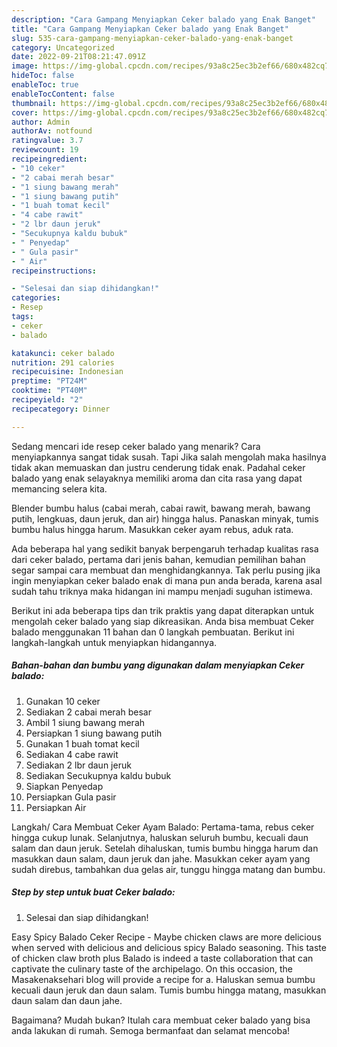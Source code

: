 ```yaml
---
description: "Cara Gampang Menyiapkan Ceker balado yang Enak Banget"
title: "Cara Gampang Menyiapkan Ceker balado yang Enak Banget"
slug: 535-cara-gampang-menyiapkan-ceker-balado-yang-enak-banget
category: Uncategorized
date: 2022-09-21T08:21:47.091Z
image: https://img-global.cpcdn.com/recipes/93a8c25ec3b2ef66/680x482cq70/ceker-balado-foto-resep-utama.jpg
hideToc: false
enableToc: true
enableTocContent: false
thumbnail: https://img-global.cpcdn.com/recipes/93a8c25ec3b2ef66/680x482cq70/ceker-balado-foto-resep-utama.jpg
cover: https://img-global.cpcdn.com/recipes/93a8c25ec3b2ef66/680x482cq70/ceker-balado-foto-resep-utama.jpg
author: Admin
authorAv: notfound
ratingvalue: 3.7
reviewcount: 19
recipeingredient:
- "10 ceker"
- "2 cabai merah besar"
- "1 siung bawang merah"
- "1 siung bawang putih"
- "1 buah tomat kecil"
- "4 cabe rawit"
- "2 lbr daun jeruk"
- "Secukupnya kaldu bubuk"
- " Penyedap"
- " Gula pasir"
- " Air"
recipeinstructions:

- "Selesai dan siap dihidangkan!"
categories:
- Resep
tags:
- ceker
- balado

katakunci: ceker balado 
nutrition: 291 calories
recipecuisine: Indonesian
preptime: "PT24M"
cooktime: "PT40M"
recipeyield: "2"
recipecategory: Dinner

---
```



Sedang mencari ide resep ceker balado yang menarik? Cara menyiapkannya sangat tidak susah. Tapi Jika salah mengolah maka hasilnya tidak akan memuaskan dan justru cenderung tidak enak. Padahal ceker balado yang enak selayaknya memiliki aroma dan cita rasa yang dapat memancing selera kita.


Blender bumbu halus (cabai merah, cabai rawit, bawang merah, bawang putih, lengkuas, daun jeruk, dan air) hingga halus. Panaskan minyak, tumis bumbu halus hingga harum. Masukkan ceker ayam rebus, aduk rata.

Ada beberapa hal yang sedikit banyak berpengaruh terhadap kualitas rasa dari ceker balado, pertama dari jenis bahan, kemudian pemilihan bahan segar sampai cara membuat dan menghidangkannya. Tak perlu pusing jika ingin menyiapkan ceker balado enak di mana pun anda berada, karena asal sudah tahu triknya maka hidangan ini mampu menjadi suguhan istimewa.


Berikut ini ada beberapa tips dan trik praktis yang dapat diterapkan untuk mengolah ceker balado yang siap dikreasikan. Anda bisa membuat Ceker balado menggunakan 11 bahan dan 0 langkah pembuatan. Berikut ini langkah-langkah untuk menyiapkan hidangannya.

<!--inarticleads1-->

##### Bahan-bahan dan bumbu yang digunakan dalam menyiapkan Ceker balado:

1. Gunakan 10 ceker
1. Sediakan 2 cabai merah besar
1. Ambil 1 siung bawang merah
1. Persiapkan 1 siung bawang putih
1. Gunakan 1 buah tomat kecil
1. Sediakan 4 cabe rawit
1. Sediakan 2 lbr daun jeruk
1. Sediakan Secukupnya kaldu bubuk
1. Siapkan  Penyedap
1. Persiapkan  Gula pasir
1. Persiapkan  Air


Langkah/ Cara Membuat Ceker Ayam Balado: Pertama-tama, rebus ceker hingga cukup lunak. Selanjutnya, haluskan seluruh bumbu, kecuali daun salam dan daun jeruk. Setelah dihaluskan, tumis bumbu hingga harum dan masukkan daun salam, daun jeruk dan jahe. Masukkan ceker ayam yang sudah direbus, tambahkan dua gelas air, tunggu hingga matang dan bumbu. 

<!--inarticleads2-->

##### Step by step untuk buat Ceker balado:


1. Selesai dan siap dihidangkan!

Easy Spicy Balado Ceker Recipe - Maybe chicken claws are more delicious when served with delicious and delicious spicy Balado seasoning. This taste of chicken claw broth plus Balado is indeed a taste collaboration that can captivate the culinary taste of the archipelago. On this occasion, the Masakenaksehari blog will provide a recipe for a. Haluskan semua bumbu kecuali daun jeruk dan daun salam. Tumis bumbu hingga matang, masukkan daun salam dan daun jahe. 

Bagaimana? Mudah bukan? Itulah cara membuat ceker balado yang bisa anda lakukan di rumah. Semoga bermanfaat dan selamat mencoba!
